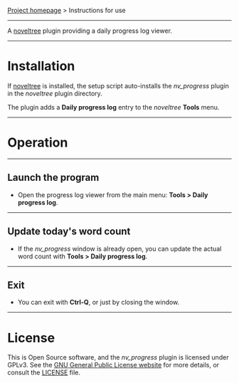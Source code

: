 [Project homepage](https://peter88213.github.io/nv_progress) > Instructions for use

--- 

A [noveltree](https://peter88213.github.io/noveltree/) plugin providing a daily progress log viewer. 

---

# Installation

If [noveltree](https://peter88213.github.io/noveltree/) is installed, the setup script auto-installs the *nv_progress* plugin in the *noveltree* plugin directory.

The plugin adds a **Daily progress log** entry to the *noveltree* **Tools** menu. 

---

# Operation

---

## Launch the program

- Open the progress log viewer from the main menu: **Tools > Daily progress log**.

---

## Update today's word count


- If the *nv_progress* window is already open, you can update the actual word count with **Tools > Daily progress log**.

---

## Exit

- You can exit with **Ctrl-Q**, or just by closing the window.

---

# License

This is Open Source software, and the *nv_progress* plugin is licensed under GPLv3. See the
[GNU General Public License website](https://www.gnu.org/licenses/gpl-3.0.en.html) for more
details, or consult the [LICENSE](https://github.com/peter88213/nv_progress/blob/main/LICENSE) file.
